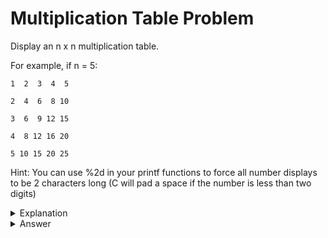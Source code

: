 # Multiplication Table Problem
Display an n x n multiplication table.

For example, if n = 5:
```
1  2  3  4  5

2  4  6  8 10

3  6  9 12 15

4  8 12 16 20

5 10 15 20 25
```

Hint: You can use %2d in your printf functions to force all number displays to be 2 characters long (C will pad a space if the number is less than two digits)

<details>
<summary>Explanation</summary>
<br>
</details>


<details>
<summary>Answer</summary>
<br>

``` c
int main(){
	int i, j,n;
	scanf("%d", &n);
	for(i = 1; i<=n;i++){
		for(j = 1; j<=n;j++){
			printf("%2d ", i * j);
		}
		printf("\n");
	}
	return 0;
}
```

</details>
